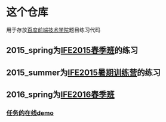 # 这个仓库
用于存放[百度前端技术学院](http://ife.baidu.com/)题目练习代码   

## 2015_spring为[IFE2015春季班](https://github.com/baidu-ife/ife/tree/master/2015_spring)的练习  
## 2015_summer为[IFE2015暑期训练营](https://github.com/baidu-ife/ife/tree/master/2015_summer)的练习  
## 2016_spring为[IFE2016春季班](http://ife.baidu.com/task/all)  

### [任务的在线demo](https://allen286.github.io/demo/)  

